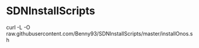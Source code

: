 # SDNInstallScripts

curl -L -O
raw.githubusercontent.com/Benny93/SDNInstallScripts/master/installOnos.sh
